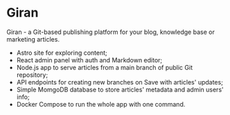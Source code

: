 # Giran

Giran - a Git-based publishing platform for your blog, knowledge base or marketing articles.

- Astro site for exploring content;
- React admin panel with auth and Markdown editor;
- Node.js app to serve articles from a main branch of public Git repository;
- API endpoints for creating new branches on Save with articles' updates;
- Simple MomgoDB database to store articles' metadata and admin users' info;
- Docker Compose to run the whole app with one command.
